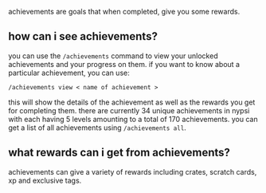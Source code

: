 <script>
  import DocsTemplate from "$lib/components/docs/DocsTemplate.svelte"
</script>

<DocsTemplate title='achievements' desc='achievements are goals that when completed, give you some rewards.' />

achievements are goals that when completed, give you some rewards.

## how can i see achievements?

you can use the `/achievements` command to view your unlocked achievements and your progress on them. if you want to know about a particular achievement, you can use:

```
/achievements view < name of achievement >
```

this will show the details of the achievement as well as the rewards you get for completing them. there are currently 34 unique achievements in nypsi with each having 5 levels amounting to a total of 170 achievements. you can get a list of all achievements using `/achievements all`.

## what rewards can i get from achievements?

achievements can give a variety of rewards including crates, scratch cards, xp and exclusive tags.

